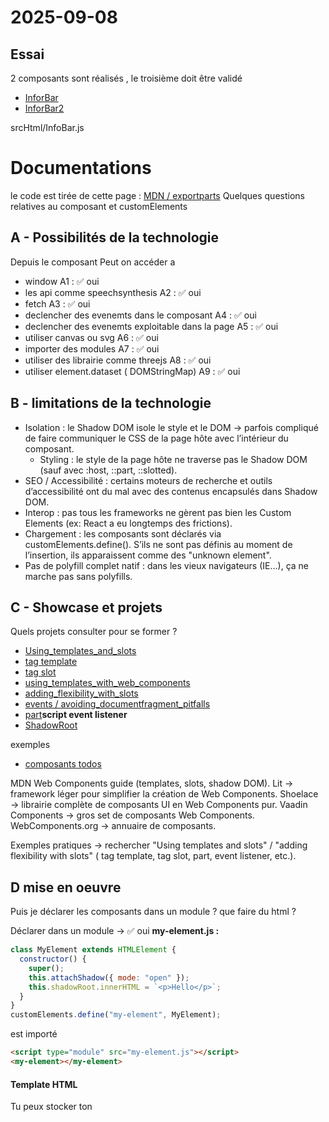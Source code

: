 # 2025-09-08
## Essai
2 composants sont réalisés , le troisième doit être validé
- [InforBar](https://github.com/arbph-dev/Laravel-discovery/scrHtml/InfoBar.js)
- [InforBar2](https://github.com/arbph-dev/Laravel-discovery/scrHtml/InfoBar2.js)


srcHtml/InfoBar.js









# Documentations
le code est tirée de cette page : [MDN / exportparts](https://developer.mozilla.org/en-US/docs/Web/HTML/Reference/Global_attributes/exportparts)
Quelques questions relatives au composant et customElements

## A - Possibilités de la technologie

Depuis le composant Peut on accéder a 
- window A1 : ✅ oui
- les api comme speechsynthesis A2 : ✅ oui
- fetch A3 : ✅ oui
- declencher des evenemts dans le composant A4 : ✅ oui
- declencher des evenemts exploitable dans la page A5 : ✅ oui
- utiliser canvas ou svg A6 : ✅ oui
- importer des modules A7 : ✅ oui
- utiliser des librairie comme threejs A8 : ✅ oui
- utiliser element.dataset ( DOMStringMap) A9 : ✅ oui

## B - limitations de la technologie

- Isolation : le Shadow DOM isole le style et le DOM → parfois compliqué de faire communiquer le CSS de la page hôte avec l’intérieur du composant.
  - Styling : le style de la page hôte ne traverse pas le Shadow DOM (sauf avec :host, ::part, ::slotted). 
- SEO / Accessibilité : certains moteurs de recherche et outils d’accessibilité ont du mal avec des contenus encapsulés dans Shadow DOM.
- Interop : pas tous les frameworks ne gèrent pas bien les Custom Elements (ex: React a eu longtemps des frictions).
- Chargement : les composants sont déclarés via customElements.define(). S’ils ne sont pas définis au moment de l’insertion, ils apparaissent comme des "unknown element".
- Pas de polyfill complet natif : dans les vieux navigateurs (IE…), ça ne marche pas sans polyfills.

## C - Showcase et projets
Quels projets consulter pour se former ?

- [Using_templates_and_slots](https://developer.mozilla.org/en-US/docs/Web/API/Web_components/Using_templates_and_slots)
- [tag template](https://developer.mozilla.org/en-US/docs/Web/HTML/Reference/Elements/template)
- [tag slot](https://developer.mozilla.org/en-US/docs/Web/HTML/Reference/Elements/slot)
- [using_templates_with_web_components](https://developer.mozilla.org/en-US/docs/Web/API/Web_components/Using_templates_and_slots#using_templates_with_web_components)
- [adding_flexibility_with_slots](https://developer.mozilla.org/en-US/docs/Web/API/Web_components/Using_templates_and_slots#adding_flexibility_with_slots)
- [events / avoiding_documentfragment_pitfalls ](https://developer.mozilla.org/en-US/docs/Web/HTML/Reference/Elements/template#avoiding_documentfragment_pitfalls)
- [part](https://developer.mozilla.org/en-US/docs/Web/API/Element/part)**script event listener**
- [ShadowRoot](https://developer.mozilla.org/en-US/docs/Web/API/ShadowRoot)

exemples

- [composants todos](https://github.com/shprink/web-components-todo)

MDN Web Components guide (templates, slots, shadow DOM).
Lit → framework léger pour simplifier la création de Web Components.
Shoelace → librairie complète de composants UI en Web Components pur.
Vaadin Components → gros set de composants Web Components.
WebComponents.org → annuaire de composants.

Exemples pratiques → rechercher "Using templates and slots" / "adding flexibility with slots" ( tag template, tag slot, part, event listener, etc.).


## D mise en oeuvre
Puis je déclarer les composants dans un module  ? que faire du html ?

Déclarer dans un module → ✅ oui
**my-element.js :**
```js
class MyElement extends HTMLElement {
  constructor() {
    super();
    this.attachShadow({ mode: "open" });
    this.shadowRoot.innerHTML = `<p>Hello</p>`;
  }
}
customElements.define("my-element", MyElement);
```
est importé
```html
<script type="module" src="my-element.js"></script>
<my-element></my-element>
```
#### Template HTML
Tu peux stocker ton <template> directement dans le module JS, ou dans le DOM principal.

- un template défini en HTML
```html
<template id="tpl-hello">
  <style>p { color: red; }</style>
  <p>Hello <slot></slot></p>
</template>
```

est récupéré en js comme ceci
```
const tpl = document.getElementById("tpl-hello");
this.shadowRoot.appendChild(tpl.content.cloneNode(true));
```


- 


- on initialise la page cree les noeuds tempalte dans le dom
- puis on execute le script customElements.define()
- enfin on ajoute les noeuds composant dans le dom

Puis je déclarer les composants dans un module et des sous composant dans un autre modules? 
On peut créer plusieurs fichiers a-component.js, b-component.js, et un main.js qui importe les deux. Chaque module dispose de son customElements.define().

si besoin on emploie un script commun qui importe les deux?

si je place le composant dans un div caché jusqu'a la fin du chargment des scripts customElements.define ça peut passer ?

Placer le composant dans un div hidden avant define() , ça marche, mais mieux vaut charger les scripts avant.
Si un composant inconnu est présent dans le DOM, il sera "upgrade" automatiquement dès que customElements.define() est exécuté.
→ Donc pas grave si l’élément est déjà là.


- différence entre this.querySelector('todo-input') et this.shadowRoot.querySelector('todo-input') 
#### this.querySelector('todo-input')
this.querySelector(...) → cherche dans le contenu fourni par l’utilisateur entre les balises du composant.
Si tu fais this.querySelector(...), la recherche se fait dans le Light DOM, c’est-à-dire le contenu "normal" inséré par l’utilisateur de ton composant.

Ici this est ton élément custom (par ex. <todo-app>).
```html
<todo-app>
  <todo-input></todo-input> <!-- trouvé par this.querySelector -->
</todo-app>
```
#### this.shadowRoot.querySelector('todo-input')
this.shadowRoot.querySelector(...) → cherche dans ton template encapsulé (le rendu interne du composant).
Accede à un composant avec Shadow DOM, tout le contenu est encapsulé dans le Shadow DOM. Le "monde extérieur" (la page) ne peut pas voir directement ce qui est dedans.
```js
this.attachShadow({ mode: 'open' });
this.shadowRoot.innerHTML = `
  <todo-input></todo-input>
  <button>Ajouter</button>
`;
```
Donc si tu veux récupérer <todo-input> à l’intérieur de ton Shadow DOM, tu dois cibler :
```js
this.shadowRoot.querySelector('todo-input');
```







## Méthodes

on crée le template (HTML ou JS).
on crée le script (classe extends HTMLElement.)
Faire customElements.define().
on emploie le composant dans html

## Templates

### card-component-template
a voir
- id a employer dans js **card-component-template**

- :host ??
  The :host CSS pseudo-class selects the shadow host of the shadow DOM containing the CSS it is used inside
  in other words, this allows you to select a custom element from inside its shadow DOM.
  voir [styling_the_shadow_host](https://developer.mozilla.org/en-US/docs/Web/CSS/:host#styling_the_shadow_host)

- structure exports => base ?
 
  - base
    - div part header
      - slot header_slot
    - div part body
      - slot body_slot
    ...

- ces elements exports sont utilise dans le template **card-wrapper**
```html  
 <card-component exportparts="base, header, body">
```



```html
<template id="card-component-template">
  <style>
    :host {
      display: block;
    }
  </style>
  <div class="base" part="base">

    <div part="header">
      <slot name="header_slot"></slot>
    </div>

    <div part="body">
      <slot name="body_slot"></slot>
    </div>

    <div part="footer">
      <slot name="footer_slot"></slot>
    </div>

  </div>
</template>
```

### card-wrapper

Selon le principe des poupées russes on encaspule les composants
Les elements exports du template **card-component-template** 
```html
  <div class="base" part="base">
```

sont utilise dans le template **card-wrapper**
```html
 <card-component exportparts="base, header, body">
```
Erreur ? doit on placer footer pluto que base ?
plus bas dans la page => Note footer is not bold when nested, **as we did not include it** in exportparts.
=> a corriger alors ?? base est donc nécessaire ?


```html
<template id="card-wrapper">
  <style>
    :host {
      display: block;
    }
  </style>
  <card-component exportparts="base, header, body">
    <slot name="H" slot="header_slot"></slot>
    <slot name="B" slot="body_slot"></slot>
    <slot name="F" slot="footer_slot"></slot>
  </card-component>
</template>
```

## Definition

### card-component
- on definit le nom du composant : "card-component"
- on assignr le template "card-component-template"

a documenter:
- this.attachShadow et mode: "open"?

```js
customElements.define(
  "card-component",
  class extends HTMLElement {
    constructor() {
      super(); // Always call super first in constructor
      const cardComponent = document.getElementById(
        "card-component-template",
      ).content;
      const shadowRoot = this.attachShadow({
        mode: "open",
      });
      shadowRoot.appendChild(cardComponent.cloneNode(true));
    }
  },
);
```

### card-wrapper

```js
customElements.define(
  "card-wrapper",
  class extends HTMLElement {
    constructor() {
      super(); // Always call super first in constructor
      const cardWrapper = document.getElementById("card-wrapper").content;
      const shadowRoot = this.attachShadow({
        mode: "open",
      });
      shadowRoot.appendChild(cardWrapper.cloneNode(true));
    }
  },
);

```



## exploitation
### card-component
We also use the new element we created, populating the slots with plain text as content.
on note pas de template dans lexplitation du composant voir le code Javascript declarant le composant

```html
<card-component>
  <p slot="header_slot">This is the header</p>
  <p slot="body_slot">This is the body</p>
  <p slot="footer_slot">This is the footer</p>
</card-component>
```
### card-component

```html
<card-wrapper>
  <p slot="H">This is the header</p>
  <p slot="B">This is the body</p>
  <p slot="F">This is the footer</p>
</card-wrapper>
```




## style 
We style parts of the <card-component> shadow tree using the ::part pseudo-element:




```css
:host {  background-color: aqua; font-weight: bold; }

h2 {  background-color: #dedede;}

card-wrapper, card-component { border: 1px dashed blue; width: fit-content; }

::part(body) { color: red; font-style: italic; }

::part(header), ::part(footer) {  font-weight: bold;}
```


